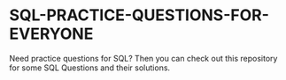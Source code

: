 # SQL-PRACTICE-QUESTIONS-FOR-EVERYONE
Need practice questions for SQL? Then you can check out this repository for some SQL Questions and their solutions.
